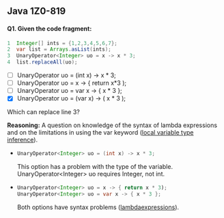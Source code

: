 ## Java 1Z0-819

#### Q1. Given the code fragment:
```java
1  Integer[] ints = {1,2,3,4,5,6,7};
2  var list = Arrays.asList(ints);
3  UnaryOperator<Integer> uo = x -> x * 3;
4  list.replaceAll(uo);
``` 

- [ ] UnaryOperator<Integer> uo = (int x) -> x * 3;
- [ ] UnaryOperator<Integer> uo = x -> { return x*3 );
- [ ] UnaryOperator<Integer> uo = var x -> { x * 3 };
- [x] UnaryOperator<Integer> uo = (var x) -> ( x * 3 );

Which can replace line 3?

**Reasoning:** A question on knowledge of the syntax of lambda expressions and on the limitations in using the var keyword ([local variable type inference](https://docs.oracle.com/en/java/javase/16/language/local-variable-type-inference.html)).

-   ```java 
    UnaryOperator<Integer> uo = (int x) -> x * 3; 
    ```
    This option has a problem with the type of the variable. UnaryOperator\<Integer> uo requires Integer, not int.
-   ```java 
    UnaryOperator<Integer> uo = x -> { return x * 3);
    UnaryOperator<Integer> uo = var x -> { x * 3 };
    ```
    Both options have syntax problems ([lambdaexpressions](https://docs.oracle.com/javase/tutorial/java/javaOO/lambdaexpressions.html)).